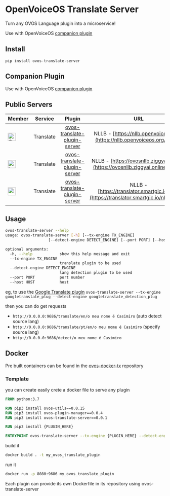 # OpenVoiceOS Translate Server

Turn any OVOS Language plugin into a microservice!

Use with OpenVoiceOS [companion plugin](https://github.com/OpenVoiceOS/ovos-translate-server-plugin)

## Install

`pip install ovos-translate-server`

## Companion Plugin

Use with OpenVoiceOS [companion plugin](https://github.com/OpenVoiceOS/ovos-translate-server-plugin)

## Public Servers

| Member | Service | Plugin | URL |
|---|:---:|:---:|:---:|
| <div><a href="https://github.com/OpenVoiceOS"><img src="https://avatars.githubusercontent.com/u/72275918?&v=4" alt="OVOS" width="25" height="25"></a></div> | Translate | [ovos-translate-plugin-server](https://github.com/OpenVoiceOS/ovos-translate-server-plugin)| NLLB - [https://nllb.openvoiceos.org](https://nllb.openvoiceos.org/status) |
| <div><a href="https://github.com/builderjer"><img src="https://avatars.githubusercontent.com/u/34875857?v=4" alt="builderjer" width="25" height="25"></a></div> | Translate | [ovos-translate-plugin-server](https://github.com/OpenVoiceOS/ovos-translate-server-plugin) | NLLB - [https://ovosnllb.ziggyai.online](https://ovosnllb.ziggyai.online/status) |
| <div><a href="https://github.com/goldyfruit"><img src="https://avatars.githubusercontent.com/u/614115?v=4" alt="goldyfruit" width="25" height="25"></a></div> | Translate | [ovos-translate-plugin-server](https://github.com/OpenVoiceOS/ovos-translate-server-plugin) | NLLB - [https://translator.smartgic.io/nllb](https://translator.smartgic.io/nllb/status) |

## Usage

```bash
ovos-translate-server --help
usage: ovos-translate-server [-h] [--tx-engine TX_ENGINE]
                   [--detect-engine DETECT_ENGINE] [--port PORT] [--host HOST]

optional arguments:
  -h, --help            show this help message and exit
  --tx-engine TX_ENGINE
                        translate plugin to be used
  --detect-engine DETECT_ENGINE
                        lang detection plugin to be used
  --port PORT           port number
  --host HOST           host

```

eg, to use the [Google Translate plugin](https://github.com/NeonGeckoCom/neon-lang-plugin-google_translate) `ovos-translate-server --tx-engine googletranslate_plug --detect-engine googletranslate_detection_plug`

then you can do get requests

- `http://0.0.0.0:9686/translate/en/o meu nome é Casimiro` (auto detect source lang)
- `http://0.0.0.0:9686/translate/pt/en/o meu nome é Casimiro`  (specify source lang)
- `http://0.0.0.0:9686/detect/o meu nome é Casimiro`

## Docker

Pre built containers can be found in the [ovos-docker-tx](https://github.com/OpenVoiceOS/ovos-docker-tx) repository

### Template

you can create easily crete a docker file to serve any plugin

```dockerfile
FROM python:3.7

RUN pip3 install ovos-utils==0.0.15
RUN pip3 install ovos-plugin-manager==0.0.4
RUN pip3 install ovos-translate-server==0.0.1

RUN pip3 install {PLUGIN_HERE}

ENTRYPOINT ovos-translate-server --tx-engine {PLUGIN_HERE} --detect-engine {PLUGIN_HERE}
```

build it
```bash
docker build . -t my_ovos_translate_plugin
```

run it
```bash
docker run -p 8080:9686 my_ovos_translate_plugin
```

Each plugin can provide its own Dockerfile in its repository using ovos-translate-server